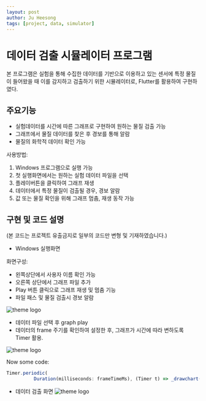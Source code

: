 ```yaml
---
layout: post
author: Ju Heesong
tags: [project, data, simulator]
---
```



# 데이터 검출 시뮬레이터 프로그램


본 프로그램은 실험을 통해 수집한 데이터를 기반으로 이용하고 있는 센서에 특정 물질이 들어왔을 때 이를 감지하고 검출하기 위한 시뮬레이터로, Flutter를 활용하여 구현하였다.

## 주요기능

- 실험데이터를 시간에 따른 그래프로 구현하여 원하는 물질 검출 가능
- 그래프에서 물질 데이터를 찾은 후 경보를 통해 알람
- 물질의 화학적 데이터 확인 가능

사용방법:

1. Windows 프로그램으로 실행 가능
2. 첫 실행화면에서는 원하는 실험 데이터 파일을 선택
3. 플레이버튼을 클릭하여 그래프 재생
4. 데이터에서 특정 물질이 검출될 경우, 경보 알람
5. 값 또는 물질 확인을 위해 그래프 멈춤, 재생 동작 가능

## 구현 및 코드 설명
(본 코드는 프로젝트 유출금지로 일부의 코드만 변형 및 기재하였습니다.)

- Windows 실행화면

화면구성:
- 왼쪽상단에서 사용자 이름 확인 가능
- 오른쪽 상단에서 그래프 파일 추가
- Play 버튼 클릭으로 그래프 재생 및 멈춤 기능
- 파일 패스 및 물질 검출시 경보 알람

![theme logo](http://ju-ffi.github.io/assets/images/favicon/p2실행화면.png)

- 데이터 파일 선택 후 graph play
- 데이터의 frame 주기를 확인하여 설정한 후, 그래프가 시간에 따라 변하도록 Timer 활용.

![theme logo](http://ju-ffi.github.io/assets/images/favicon/p2graphplay.png)

Now some code:

```javascript
Timer.periodic(
          Duration(milliseconds: frameTimeMs), (Timer t) => _drawchart());
```

- 데이터 검출 화면
![theme logo](http://ju-ffi.github.io/assets/images/favicon/p2peak.png)
